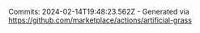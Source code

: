 Commits: 2024-02-14T19:48:23.562Z - Generated via https://github.com/marketplace/actions/artificial-grass
<br>
